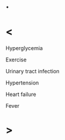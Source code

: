 # .

# <

Hyperglycemia

Exercise

Urinary tract infection

Hypertension

Heart failure

Fever

# >
